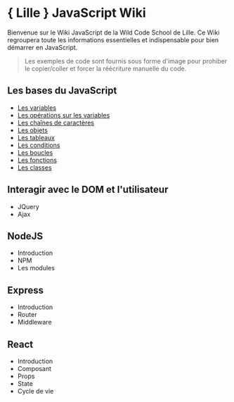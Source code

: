 # { Lille } JavaScript Wiki

Bienvenue sur le Wiki JavaScript de la Wild Code School de Lille. Ce Wiki regroupera toute les informations essentielles et indispensable pour bien démarrer en JavaScript.

> Les exemples de code sont fournis sous forme d'image pour prohiber le copier/coller et forcer la réécriture manuelle du code.

## Les bases du JavaScript

* [Les variables](./md/basics/Les_Variables.md)
* [Les opérations sur les variables](https://github.com/TresorDeKelloggS/Lille_JavaScript_Wiki/blob/master/md/basics/Les_operations_sur_les_variables.md)
* [Les chaînes de caractères](https://github.com/TresorDeKelloggS/Lille_JavaScript_Wiki/blob/master/md/basics/Les_chaines_de_characteres.md)
* [Les objets](https://github.com/TresorDeKelloggS/Lille_JavaScript_Wiki/blob/master/md/basics/Les_objets.md)
* [Les tableaux](https://github.com/TresorDeKelloggS/Lille_JavaScript_Wiki/blob/master/md/basics/Les_tableaux.md)
* [Les conditions](https://github.com/TresorDeKelloggS/Lille_JavaScript_Wiki/blob/master/md/basics/Les_conditions.md)
* [Les boucles](https://github.com/TresorDeKelloggS/Lille_JavaScript_Wiki/blob/master/md/basics/Les_boucles.md)
* [Les fonctions](https://github.com/TresorDeKelloggS/Lille_JavaScript_Wiki/blob/master/md/basics/Les_fonctions.md)
* [Les classes](https://github.com/TresorDeKelloggS/Lille_JavaScript_Wiki/blob/master/md/basics/Les_classes.md)

## Interagir avec le DOM et l'utilisateur

* JQuery
* Ajax

## NodeJS

* Introduction
* NPM
* Les modules

## Express

* Introduction
* Router
* Middleware

## React

* Introduction
* Composant
* Props
* State
* Cycle de vie
